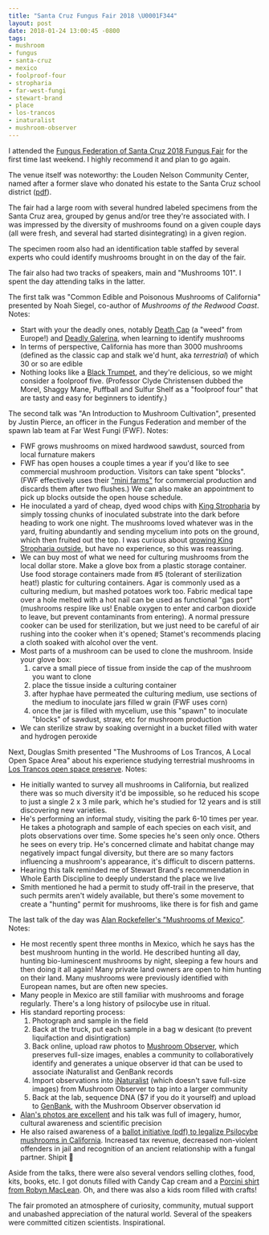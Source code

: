 ```yaml
---
title: "Santa Cruz Fungus Fair 2018 \U0001F344"
layout: post
date: 2018-01-24 13:00:45 -0800
tags:
- mushroom
- fungus
- santa-cruz
- mexico
- foolproof-four
- stropharia
- far-west-fungi
- stewart-brand
- place
- los-trancos
- inaturalist
- mushroom-observer
---
```

I attended the [Fungus Federation of Santa Cruz 2018 Fungus Fair](http://ffsc.us/fair) for the first time last weekend. I highly recommend it and plan to go again.

The venue itself was noteworthy: the Louden Nelson Community Center, named after a former slave who donated his estate to the Santa Cruz school district ([pdf](http://www.cityofsantacruz.com/home/showdocument?id=59599)).

The fair had a large room with several hundred labeled specimens from the Santa Cruz area, grouped by genus and/or tree they're associated with. I was impressed by the diversity of mushrooms found on a given couple days (all were fresh, and several had started disintegrating) in a given region.

The specimen room also had an identification table staffed by several experts who could identify mushrooms brought in on the day of the fair.

The fair also had two tracks of speakers, main and "Mushrooms 101". I spent the day attending talks in the latter.

The first talk was "Common Edible and Poisonous Mushrooms of California" presented by Noah Siegel, co-author of _Mushrooms of the Redwood Coast_. Notes:

* Start with your the deadly ones, notably [Death Cap](https://www.inaturalist.org/taxa/52135-Amanita-phalloides) (a "weed" from Europe!) and [Deadly Galerina](https://www.inaturalist.org/taxa/154735-Galerina-marginata), when learning to identify mushrooms
* In terms of perspective, California has more than 3000 mushrooms (defined as the classic cap and stalk we'd hunt, aka _terrestrial_) of which 30 or so are edible
* Nothing looks like a [Black Trumpet](https://www.inaturalist.org/taxa/194231-Craterellus-fallax), and they're delicious, so we might consider a foolproof five. (Professor Clyde Christensen dubbed the Morel, Shaggy Mane, Puffball and Sulfur Shelf as a "foolproof four" that are tasty and easy for beginners to identify.)

The second talk was "An Introduction to Mushroom Cultivation", presented by Justin Pierce, an officer in the Fungus Federation and member of the spawn lab team at Far West Fungi (FWF). Notes:

* FWF grows mushrooms on mixed hardwood sawdust, sourced from local furnature makers
* FWF has open houses a couple times a year if you'd like to see commercial mushroom production. Visitors can take spent "blocks". (FWF effectively uses their ["mini farms"](http://www.farwestfungi.com/index.php/products/mushroom-mini-farms) for commercial production and discards them after two flushes.) We can also make an appointment to pick up blocks outside the open house schedule.
* He inoculated a yard of cheap, dyed wood chips with [King Stropharia](https://www.inaturalist.org/taxa/119151-Stropharia-rugosoannulata) by simply tossing chunks of inoculated substrate into the dark before heading to work one night. The mushrooms loved whatever was in the yard, fruiting abundantly and sending mycelium into pots on the ground, which then fruited out the top. I was curious about [growing King Stropharia outside](http://www.fungi.com/product-detail/product/the-king-stropharia-mushroom-patch.html), but have no experience, so this was reassuring.
* We can buy most of what we need for culturing mushrooms from the local dollar store. Make a glove box from a plastic storage container. Use food storage containers made from #5 (tolerant of sterilization heat!) plastic for culturing containers. Agar is commonly used as a culturing medium, but mashed potatoes work too. Fabric medical tape over a hole melted with a hot nail can be used as functional "gas port" (mushrooms respire like us! Enable oxygen to enter and carbon dioxide to leave, but prevent contaminants from entering). A normal pressure cooker can be used for sterilization, but we just need to be careful of air rushing into the cooker when it's opened; Stamet's recommends placing a cloth soaked with alcohol over the vent.
* Most parts of a mushroom can be used to clone the mushroom. Inside your glove box:
  1. carve a small piece of tissue from inside the cap of the mushroom you want to clone
  2. place the tissue inside a culturing container
  3. after hyphae have permeated the culturing medium, use sections of the medium to inoculate jars filled w grain (FWF uses corn)
  4. once the jar is filled with mycelium, use this "spawn" to inoculate "blocks" of sawdust, straw, etc for mushroom production
* We can sterilize straw by soaking overnight in a bucket filled with water and hydrogen peroxide

Next, Douglas Smith presented "The Mushrooms of Los Trancos, A Local Open Space Area" about his experience studying terrestrial mushrooms in [Los Trancos open space preserve](https://www.openspace.org/preserves/los-trancos). Notes:

* He initially wanted to survey all mushrooms in California, but realized there was so much diversity it'd be impossible, so he reduced his scope to just a single 2 x 3 mile park, which he's studied for 12 years and is still discovering new varieties.
* He's performing an informal study, visiting the park 6-10 times per year. He takes a photograph and sample of each species on each visit, and plots observations over time. Some species he's seen only once. Others he sees on every trip. He's concerned climate and habitat change may negatively impact fungal diversity, but there are so many factors influencing a mushroom's appearance, it's difficult to discern patterns.
* Hearing this talk reminded me of Stewart Brand's recommendation in Whole Earth Discipline to deeply understand the place we live
* Smith mentioned he had a permit to study off-trail in the preserve, that such permits aren't widely available, but there's some movement to create a "hunting" permit for mushrooms, like there is for fish and game

The last talk of the day was [Alan Rockefeller's "Mushrooms of Mexico"](https://www.youtube.com/watch?v=ZGfO_F1-xcM). Notes:

* He most recently spent three months in Mexico, which he says has the best mushroom hunting in the world. He described hunting all day, hunting bio-luminescent mushrooms by night, sleeping a few hours and then doing it all again! Many private land owners are open to him hunting on their land. Many mushrooms were previously identified with European names, but are often new species.
* Many people in Mexico are still familiar with mushrooms and forage regularly. There's a long history of psilocybe use in ritual.
* His standard reporting process:
  1. Photograph and sample in the field
  2. Back at the truck, put each sample in a bag w desicant (to prevent liquifaction and disintigration)
  3. Back online, upload raw photos to [Mushroom Observer](http://mushroomobserver.org), which preserves full-size images, enables a community to collaboratively identify and generates a unique observer id that can be used to associate iNaturalist and GenBank records
  4. Import observations into [iNaturalist](https://inaturalist.org) (which doesn't save full-size images) from Mushroom Observer to tap into a larger community
  5. Back at the lab, sequence DNA ($7 if you do it yourself) and upload to [GenBank](https://www.ncbi.nlm.nih.gov/genbank/), with the Mushroom Observer observation id
* [Alan's photos are excellent](http://mushroomobserver.org/image/show_image/637360?q=CUWx) and his talk was full of imagery, humor, cultural awareness and scientific precision
* He also raised awareness of a [ballot initiative (pdf) to legalize Psilocybe mushrooms in California](https://www.oag.ca.gov/system/files/initiatives/pdfs/17-0024%20%28Legalize%20Psilocybin%29_0.pdf). Increased tax revenue, decreased non-violent offenders in jail and recognition of an ancient relationship with a fungal partner. Shipit 🚢

Aside from the talks, there were also several vendors selling clothes, food, kits, books, etc. I got donuts filled with Candy Cap cream and a [Porcini shirt from Robyn MacLean](https://www.etsy.com/listing/465018315/porcinibolete-t-shirt). Oh, and there was also a kids room filled with crafts!

The fair promoted an atmosphere of curiosity, community, mutual support and unabashed appreciation of the natural world. Several of the speakers were committed citizen scientists. Inspirational.